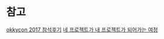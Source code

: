 # 참고
[okkycon 2017 참석후기](https://okky.kr/article/431231)
[네 프로젝트가 내 프로젝트가 되어가는 여정](https://www.slideshare.net/MijinBaek/2018akc?from_m_app=ios)
